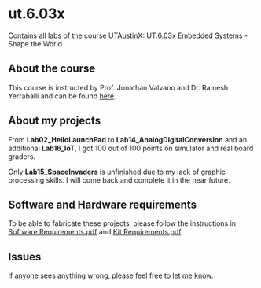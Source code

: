 # ut.6.03x
Contains all labs of the course UTAustinX: UT.6.03x Embedded Systems - Shape the World

## About the course
This course is instructed by Prof. Jonathan Valvano and Dr. Ramesh Yerraballi and can be found
[here](https://edx.org/course/embedded-systems-shape-world-utaustinx-ut-6-03x).

## About my projects
From <b>Lab02_HelloLaunchPad</b> to <b>Lab14_AnalogDigitalConversion</b> and an additional <b>Lab16_IoT</b>,
I got 100 out of 100 points on simulator and real board graders.

Only <b>Lab15_SpaceInvaders</b> is unfinished due to my lack of graphic processing skills. I will come back and complete it
in the near future.

## Software and Hardware requirements
To be able to fabricate these projects, please follow the instructions in
[Software Requirements.pdf](/Software%20Requirements.pdf)
and [Kit Requirements.pdf](/Kit%20Requirements.pdf).

## Issues
If anyone sees anything wrong, please feel free to [let me know](https://github.com/phil3c7r0n/ut.6.03x/issues/new).
